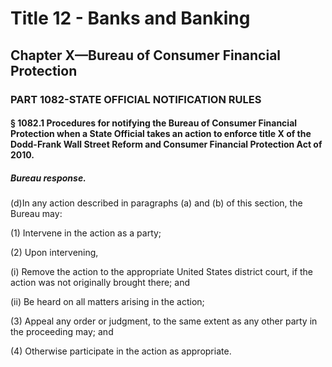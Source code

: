
# Title 12 - Banks and Banking
## Chapter X—Bureau of Consumer Financial Protection
### PART 1082-STATE OFFICIAL NOTIFICATION RULES
#### § 1082.1 Procedures for notifying the Bureau of Consumer Financial Protection when a State Official takes an action to enforce title X of the Dodd-Frank Wall Street Reform and Consumer Financial Protection Act of 2010.
##### Bureau response.

(d)In any action described in paragraphs (a) and (b) of this section, the Bureau may:

(1) Intervene in the action as a party;

(2) Upon intervening,

(i) Remove the action to the appropriate United States district court, if the action was not originally brought there; and

(ii) Be heard on all matters arising in the action;

(3) Appeal any order or judgment, to the same extent as any other party in the proceeding may; and

(4) Otherwise participate in the action as appropriate.
